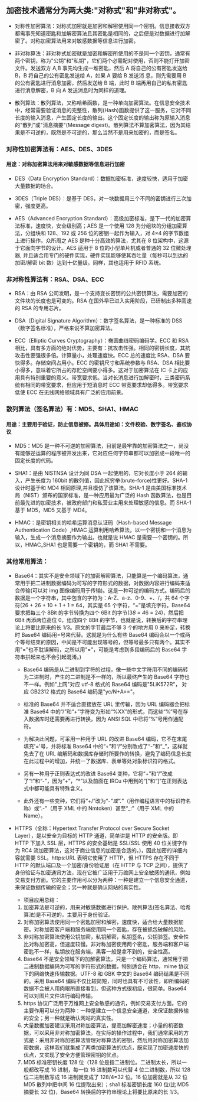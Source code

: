 ## 加密技术通常分为两大类:"对称式"和"非对称式"。

-   对称性加密算法：对称式加密就是加密和解密使用同一个密钥。信息接收双方都需事先知道密匙和加解密算法且其密匙是相同的，之后便是对数据进行加解密了。对称加密算法用来对敏感数据等信息进行加密。

-   非对称算法：非对称式加密就是加密和解密所使用的不是同一个密钥，通常有两个密钥，称为"公钥"和"私钥"，它们两个必需配对使用，否则不能打开加密文件。发送双方 A,B 事先均生成一堆密匙，然后 A 将自己的公有密匙发送给 B，B 将自己的公有密匙发送给 A，如果 A 要给 B 发送消 息，则先需要用 B 的公有密匙进行消息加密，然后发送给 B 端，此时 B 端再用自己的私有密匙进行消息解密，B 向 A 发送消息时为同样的道理。

-   散列算法：散列算法，又称哈希函数，是一种单向加密算法。在信息安全技术中，经常需要验证消息的完整性，散列(Hash)函数提供了这一服务，它对不同长度的输入消息，产生固定长度的输出。这个固定长度的输出称为原输入消息的"散列"或"消息摘要"(Message digest)。散列算法不算加密算法，因为其结果是不可逆的，既然是不可逆的，那么当然不是用来加密的，而是签名。

### 对称性加密算法有：AES、DES、3DES

#### 用途：对称加密算法用来对敏感数据等信息进行加密

-   DES（Data Encryption Standard）：数据加密标准，速度较快，适用于加密大量数据的场合。

-   3DES（Triple DES）：是基于 DES，对一块数据用三个不同的密钥进行三次加密，强度更高。

-   AES（Advanced Encryption Standard）：高级加密标准，是下一代的加密算法标准，速度快，安全级别高；AES 是一个使用 128 为分组块的分组加密算法，分组块和 128、192 或 256 位的密钥一起作为输入，对 4×4 的字节数组上进行操作。众所周之 AES 是种十分高效的算法，尤其在 8 位架构中，这源于它面向字节的设计。AES 适用于 8 位的小型单片机或者普通的 32 位微处理器, 并且适合用专门的硬件实现，硬件实现能够使其吞吐量（每秒可以到达的加密/解密 bit 数）达到十亿量级。同样，其也适用于 RFID 系统。

### 非对称性算法有：RSA、DSA、ECC

-   RSA：由 RSA 公司发明，是一个支持变长密钥的公共密钥算法，需要加密的文件块的长度也是可变的。RSA 在国外早已进入实用阶段，已研制出多种高速的 RSA 的专用芯片。

-   DSA（Digital Signature Algorithm）：数字签名算法，是一种标准的 DSS（数字签名标准），严格来说不算加密算法。

-   ECC（Elliptic Curves Cryptography）：椭圆曲线密码编码学。ECC 和 RSA 相比，具有多方面的绝对优势，主要有：抗攻击性强。相同的密钥长度，其抗攻击性要强很多倍。计算量小，处理速度快。ECC 总的速度比 RSA、DSA 要快得多。存储空间占用小。ECC 的密钥尺寸和系统参数与 RSA、DSA 相比要小得多，意味着它所占的存贮空间要小得多。这对于加密算法在 IC 卡上的应用具有特别重要的意义。带宽要求低。当对长消息进行加解密时，三类密码系统有相同的带宽要求，但应用于短消息时 ECC 带宽要求却低得多。带宽要求低使 ECC 在无线网络领域具有广泛的应用前景。

### 散列算法（签名算法）有：MD5、SHA1、HMAC

#### 用途：主要用于验证，防止信息被修。具体用途如：文件校验、数字签名、鉴权协议

-   MD5：MD5 是一种不可逆的加密算法，目前是最牢靠的加密算法之一，尚没有能够逆运算的程序被开发出来，它对应任何字符串都可以加密成一段唯一的固定长度的代码。

-   SHA1：是由 NISTNSA 设计为同 DSA 一起使用的，它对长度小于 264 的输入，产生长度为 160bit 的散列值，因此抗穷举(brute-force)性更好。SHA-1 设计时基于和 MD4 相同原理,并且模仿了该算法。SHA-1 是由美国标准技术局（NIST）颁布的国家标准，是一种应用最为广泛的 Hash 函数算法，也是目前最先进的加密技术，被政府部门和私营业主用来处理敏感的信息。而 SHA-1 基于 MD5，MD5 又基于 MD4。

-   HMAC：是密钥相关的哈希运算消息认证码（Hash-based Message Authentication Code）,HMAC 运算利用哈希算法，以一个密钥和一个消息为输入，生成一个消息摘要作为输出。也就是说 HMAC 是需要一个密钥的。所以，HMAC_SHA1 也是需要一个密钥的，而 SHA1 不需要。

### 其他常用算法：

-   Base64：其实不是安全领域下的加密解密算法，只能算是一个编码算法，通常用于把二进制数据编码为可写的字符形式的数据，对数据内容进行编码来适合传输(可以对 img 图像编码用于传输)。这是一种可逆的编码方式。编码后的数据是一个字符串，其中包含的字符为：A-Z、a-z、0-9、+、/，共 64 个字符(26 + 26 + 10 + 1 + 1 = 64，其实是 65 个字符，“=”是填充字符。Base64 要求把每三个 8Bit 的字节转换为四个 6Bit 的字节(3*8 = 4*6 = 24)，然后把 6Bit 再添两位高位 0，组成四个 8Bit 的字节，也就是说，转换后的字符串理论上将要比原来的长 1/3。原文的字节最后不够 3 个的地方用 0 来补足，转换时 Base64 编码用=号来代替。这就是为什么有些 Base64 编码会以一个或两个等号结束的原因，中间是不可能出现等号的，但等号最多只有两个。其实不用"="也不耽误解码，之所以用"="，可能是考虑到多段编码后的 Base64 字符串拼起来也不会引起混淆。)

    -   Base64 编码是从二进制到字符的过程，像一些中文字符用不同的编码转为二进制时，产生的二进制是不一样的，所以最终产生的 Base64 字符也不一样。例如"上网"对应 utf-8 格式的 Base64 编码是"5LiK572R"， 对应 GB2312 格式的 Base64 编码是"yc/N+A=="。

    -   标准的 Base64 并不适合直接放在 URL 里传输，因为 URL 编码器会把标准 Base64 中的“/”和“+”字符变为形如“%XX”的形式，而这些“%”号在存入数据库时还需要再进行转换，因为 ANSI SQL 中已将“%”号用作通配符。

    -   为解决此问题，可采用一种用于 URL 的改进 Base64 编码，它不在末尾填充'='号，并将标准 Base64 中的“+”和“/”分别改成了“-”和“\_”，这样就免去了在 URL 编解码和数据库存储时所要作的转换，避免了编码信息长度在此过程中的增加，并统一了数据库、表单等处对象标识符的格式。

    -   另有一种用于正则表达式的改进 Base64 变种，它将“+”和“/”改成了“!”和“-”，因为“+”，“\*”以及前面在 IRCu 中用到的“[”和“]”在正则表达式中都可能具有特殊含义。

    -   此外还有一些变种，它们将“+/”改为“_-”或“._”（用作编程语言中的标识符名称）或“.-”（用于 XML 中的 Nmtoken）甚至“\_:”（用于 XML 中的 Name）。

-   ​HTTPS（全称：Hypertext Transfer Protocol over Secure Socket Layer），是以安全为目标的 HTTP 通道，简单讲是 HTTP 的安全版。即 HTTP 下加入 SSL 层，HTTPS 的安全基础是 SSL(SSL 使用 40 位关键字作为 RC4 流加密算法，这对于商业信息的加密是合适的。)，因此加密的详细内容就需要 SSL。https:URL 表明它使用了 HTTP，但 HTTPS 存在不同于 HTTP 的默认端口及一个加密/身份验证层（在 HTTP 与 TCP 之间），提供了身份验证与加密通讯方法，现在它被广泛用于万维网上安全敏感的通讯，例如交易支付方面。它的主要作用可以分为两种：一种是建立一个信息安全通道，来保证数据传输的安全；另一种就是确认网站的真实性。

    -   项目应用总结：

    1. 加密算法是可逆的，用来对敏感数据进行保护。散列算法(签名算法、哈希算法)是不可逆的，主要用于身份验证。
    2. 对称加密算法使用同一个密匙加密和解密，速度快，适合给大量数据加密。对称加密客户端和服务端使用同一个密匙，存在被抓包破解的风险。
    3. 非对称加密算法使用公钥加密，私钥解密，私钥签名，公钥验签。安全性比对称加密高，但速度较慢。非对称加密使用两个密匙，服务端和客户端密匙不一样，私钥放在服务端，黑客一般是拿不到的，安全性高。
    4. Base64 不是安全领域下的加解密算法，只是一个编码算法，通常用于把二进制数据编码为可写的字符形式的数据，特别适合在 http，mime 协议下的网络快速传输数据。UTF-8 和 GBK 中文的 Base64 编码结果是不同的。采用 Base64 编码不仅比较简短，同时也具有不可读性，即所编码的数据不会被人用肉眼所直接看到，但这种方式很初级，很简单。Base64 可以对图片文件进行编码传输。
    5. https 协议广泛用于万维网上安全敏感的通讯，例如交易支付方面。它的主要作用可以分为两种：一种是建立一个信息安全通道，来保证数据传输的安全；另一种就是确认网站的真实性。
    6. 大量数据加密建议采用对称加密算法，提高加解密速度；小量的机密数据，可以采用非对称加密算法。在实际的操作过程中，我们通常采用的方式是：采用非对称加密算法管理对称算法的密钥，然后用对称加密算法加密数据，这样我们就集成了两类加密算法的优点，既实现了加密速度快的优点，又实现了安全方便管理密钥的优点。
    7. MD5 标准密钥长度 128 位（128 位是指二进制位。二进制太长，所以一般都改写成 16 进制，每一位 16 进制数可以代替 4 位二进制数，所以 128 位二进制数写成 16 进制就变成了 128/4=32 位。16 位加密就是从 32 位 MD5 散列中把中间 16 位提取出来）；sha1 标准密钥长度 160 位(比 MD5 摘要长 32 位)，Base64 转换后的字符串理论上将要比原来的长 1/3。
